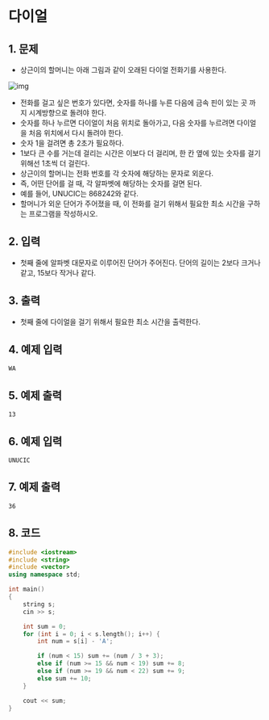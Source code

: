 # 다이얼 #

## 1. 문제

- 상근이의 할머니는 아래 그림과 같이 오래된 다이얼 전화기를 사용한다.

![img](https://upload.acmicpc.net/9c88dd24-3a4c-4a09-bc50-e6496958214d/-/preview/)

- 전화를 걸고 싶은 번호가 있다면, 숫자를 하나를 누른 다음에 금속 핀이 있는 곳 까지 시계방향으로 돌려야 한다.
- 숫자를 하나 누르면 다이얼이 처음 위치로 돌아가고, 다음 숫자를 누르려면 다이얼을 처음 위치에서 다시 돌려야 한다.
- 숫자 1을 걸려면 총 2초가 필요하다.
- 1보다 큰 수를 거는데 걸리는 시간은 이보다 더 걸리며, 한 칸 옆에 있는 숫자를 걸기 위해선 1초씩 더 걸린다.
- 상근이의 할머니는 전화 번호를 각 숫자에 해당하는 문자로 외운다.
- 즉, 어떤 단어를 걸 때, 각 알파벳에 해당하는 숫자를 걸면 된다.
- 예를 들어, UNUCIC는 868242와 같다.
- 할머니가 외운 단어가 주어졌을 때, 이 전화를 걸기 위해서 필요한 최소 시간을 구하는 프로그램을 작성하시오.

## 2. 입력
- 첫째 줄에 알파벳 대문자로 이루어진 단어가 주어진다. 단어의 길이는 2보다 크거나 같고, 15보다 작거나 같다.

## 3. 출력
- 첫째 줄에 다이얼을 걸기 위해서 필요한 최소 시간을 출력한다.

## 4. 예제 입력
```
WA
```

## 5. 예제 출력
```
13
```

## 6. 예제 입력

```
UNUCIC
```

## 7. 예제 출력

```
36
```

## 8. 코드
```c++
#include <iostream>
#include <string>
#include <vector>
using namespace std;

int main()
{
	string s;
	cin >> s;

	int sum = 0;
	for (int i = 0; i < s.length(); i++) {
		int num = s[i] - 'A';

		if (num < 15) sum += (num / 3 + 3);
		else if (num >= 15 && num < 19) sum += 8;
		else if (num >= 19 && num < 22) sum += 9;
		else sum += 10;
	}

	cout << sum;
}
```
